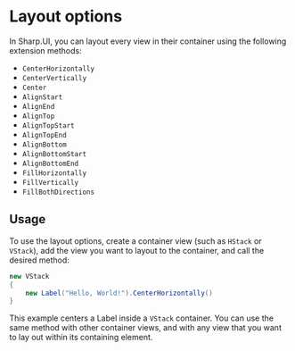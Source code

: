 # Layout options

In Sharp.UI, you can layout every view in their container using the following extension methods:

- `CenterHorizontally`
- `CenterVertically`
- `Center`
- `AlignStart`
- `AlignEnd`
- `AlignTop`
- `AlignTopStart`
- `AlignTopEnd`
- `AlignBottom`
- `AlignBottomStart`
- `AlignBottomEnd`
- `FillHorizontally`
- `FillVertically`
- `FillBothDirections`

## Usage

To use the layout options, create a container view (such as `HStack` or `VStack`), add the view you want to layout to the container, and call the desired method:

```cs
new VStack
{
    new Label("Hello, World!").CenterHorizontally()
}
```

This example centers a Label inside a `VStack` container. You can use the same method with other container views, and with any view that you want to lay out within its containing element.